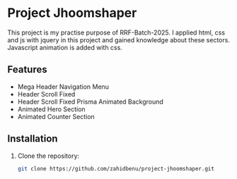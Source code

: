 # Project Jhoomshaper

This project is my practise purpose of RRF-Batch-2025. I applied html, css and js with jquery in this project and gained knowledge about these sectors. Javascript animation is added with css.

## Features
- Mega Header Navigation Menu
- Header Scroll Fixed
- Header Scroll Fixed Prisma Animated Background
- Animated Hero Section
- Animated Counter Section

## Installation
1. Clone the repository:
   ```bash
   git clone https://github.com/zahidbenu/project-jhoomshaper.git
